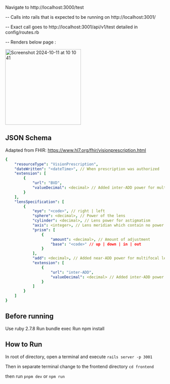 Navigate to http://localhost:3000/test

-- Calls into rails that is expected to be running on http://localhost:3001/

-- Exact call goes to http://localhost:3001/api/v1/test detailed in config/routes.rb

-- Renders below page : 

<img width="239" alt="Screenshot 2024-10-11 at 10 10 41" src="https://github.com/user-attachments/assets/912e91d3-f047-4dca-9547-5af10aecc911">

## JSON Schema

Adapted from FHIR: https://www.hl7.org/fhir/visionprescription.html

```yaml
{
    "resourceType": "VisionPrescription",
    "dateWritten": "<dateTime>", // When prescription was authorized
    "extension": [
        {
            "url": "BVD",
            "valueDecimal": <decimal> // Added inter-ADD power for multifocal levels
        }
    ],
    "lensSpecification": [
        {
            "eye": "<code>", // right | left
            "sphere": <decimal>, // Power of the lens
            "cylinder": <decimal>, // Lens power for astigmatism
            "axis": <integer>, // Lens meridian which contain no power for astigmatism
            "prism": [
                {
                    "amount": <decimal>, // Amount of adjustment
                    "base": "<code>" // up | down | in | out
                }
            ],
            "add": <decimal>, // Added near-ADD power for multifocal levels,
            "extension": [
                {
                    "url": "inter-ADD",
                    "valueDecimal": <decimal> // Added inter-ADD power for multifocal levels
                }
            ]
        }
    ]
}
```

## Before running
Use ruby 2.7.8
Run bundle exec
Run npm install

## How to Run
In root of directory, open a terminal and execute
`rails server -p 3001`

Then in separate terminal change to the frontend directory
`cd frontend`

then run
`pnpm dev`
or
`npm run`